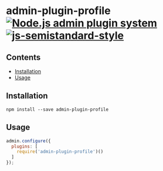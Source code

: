 # admin-plugin-profile &nbsp; [![Node.js admin plugin system](https://img.shields.io/badge/plugin-admin-brightgreen.svg)](https://github.com/bripkens/admin) [![js-semistandard-style](https://img.shields.io/badge/code%20style-semistandard-brightgreen.svg)](https://github.com/Flet/semistandard)

<!-- START doctoc generated TOC please keep comment here to allow auto update -->
<!-- DON'T EDIT THIS SECTION, INSTEAD RE-RUN doctoc TO UPDATE -->
## Contents

- [Installation](#installation)
- [Usage](#usage)

<!-- END doctoc generated TOC please keep comment here to allow auto update -->

## Installation

```
npm install --save admin-plugin-profile
```

## Usage

```javascript
admin.configure({
  plugins: [
    require('admin-plugin-profile')()
  ]
});
```

